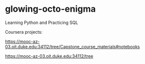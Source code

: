 # glowing-octo-enigma
Learning Python and Practicing SQL

Coursera projects:

https://mooc-az-03.oit.duke.edu:34112/tree/Capstone_course_materials#notebooks

https://mooc-az-03.oit.duke.edu:34112/tree
